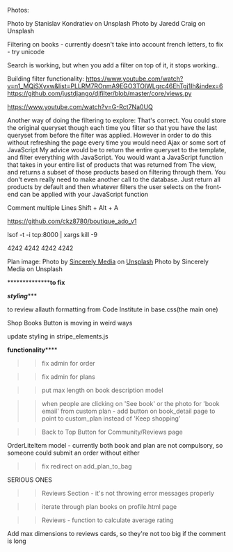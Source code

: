 Photos:

Photo by Stanislav Kondratiev on Unsplash
Photo by Jaredd Craig on Unsplash

Filtering on books - currently doesn't take into account french letters, to fix - try unicode

Search is working, but when you add a filter on top of it, it stops working..

Building filter functionality:
https://www.youtube.com/watch?v=n1_MQiSXyxw&list=PLLRM7ROnmA9EGO3TOlWLgrc46EhTgj1Ih&index=6
https://github.com/justdjango/djfilter/blob/master/core/views.py

https://www.youtube.com/watch?v=G-Rct7Na0UQ


Another way of doing the filtering to explore:
That's correct. You could store the original queryset though each time you filter so that you have the last queryset from before the filter was applied. However in order to do this without refreshing the page every time you would need Ajax or some sort of JavaScript
My advice would be to return the entire queryset to the template, and filter everything with JavaScript.
You would want a JavaScript function that takes in your entire list of products that was returned from The view, and returns a subset of those products based on filtering through them. You don't even really need to make another call to the database. Just return all products by default and then whatever filters the user selects on the front-end can be applied with your JavaScript function

Comment multiple Lines
Shift + Alt + A


https://github.com/ckz8780/boutique_ado_v1

lsof -t -i tcp:8000 | xargs kill -9

4242 4242 4242 4242


Plan image:
<span>Photo by <a href="https://unsplash.com/@sincerelymedia?utm_source=unsplash&amp;utm_medium=referral&amp;utm_content=creditCopyText">Sincerely Media</a> on <a href="https://unsplash.com/s/photos/books?utm_source=unsplash&amp;utm_medium=referral&amp;utm_content=creditCopyText">Unsplash</a></span>
Photo by Sincerely Media on Unsplash


****************************to fix**************

***********styling**************

to review allauth formatting from Code Institute in base.css(the main one)

Shop Books Button is moving in weird ways

update styling in stripe_elements.js

********functionality************

>> fix admin for order

>> fix admin for plans


>> put max length on book description model

>> when people are clicking on 'See book' or the photo for 'book email' from custom plan - add button on book_detail page to point to custom_plan instead of 'Keep shopping'

>> Back to Top Button for Community/Reviews page


OrderLiteItem model - currently both book and plan are not compulsory, so someone could submit an order without either

>> fix redirect on add_plan_to_bag


SERIOUS ONES

>>Reviews Section - it's not throwing error messages properly

>>iterate through plan books on profile.html page

>> Reviews - function to calculate average rating





Add max dimensions to reviews cards, so they're not too big if the comment is long
